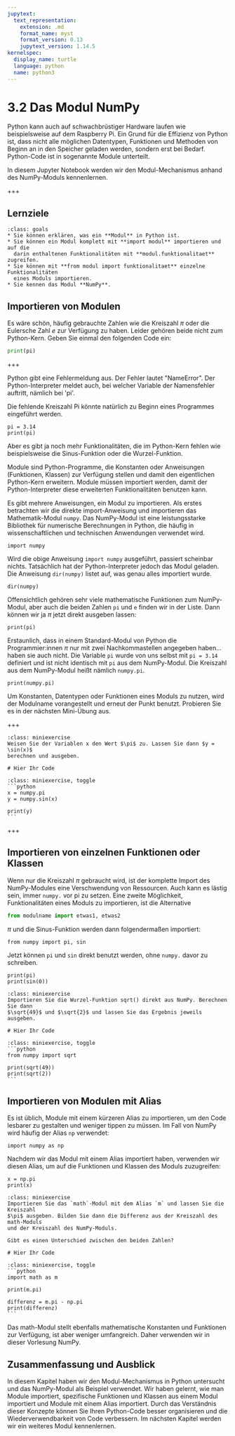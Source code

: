 ```yaml
---
jupytext:
  text_representation:
    extension: .md
    format_name: myst
    format_version: 0.13
    jupytext_version: 1.14.5
kernelspec:
  display_name: turtle
  language: python
  name: python3
---
```


# 3.2 Das Modul NumPy

Python kann auch auf schwachbrüstiger Hardware laufen wie beispielsweise auf
dem Raspberry Pi. Ein Grund für die Effizienz von Python ist, dass nicht alle
möglichen Datentypen, Funktionen und Methoden von Beginn an in den Speicher
geladen werden, sondern erst bei Bedarf. Python-Code ist in sogenannte Module
unterteilt.

In diesem Jupyter Notebook werden wir den Modul-Mechanismus anhand des
NumPy-Moduls kennenlernen.

+++

## Lernziele

```{admonition} Lernziele
:class: goals
* Sie können erklären, was ein **Modul** in Python ist.
* Sie können ein Modul komplett mit **import modul** importieren und auf die
  darin enthaltenen Funktionalitäten mit **modul.funktionalitaet** zugreifen.
* Sie können mit **from modul import funktionalitaet** einzelne Funktionalitäten
  eines Moduls importieren.
* Sie kennen das Modul **NumPy**.
```

## Importieren von Modulen

Es wäre schön, häufig gebrauchte Zahlen wie die Kreiszahl $\pi$ oder die
Eulersche Zahl $e$ zur Verfügung zu haben. Leider gehören beide nicht zum
Python-Kern. Geben Sie einmal den folgenden Code ein:

```python
print(pi)
```

+++

Python gibt eine Fehlermeldung aus. Der Fehler lautet "NameError". Der
Python-Interpreter meldet auch, bei welcher Variable der Namensfehler auftritt,
nämlich bei 'pi'.

Die fehlende Kreiszahl Pi könnte natürlich zu Beginn eines Programmes eingeführt werden.

```{code-cell} ipython3
pi = 3.14
print(pi)
```

Aber es gibt ja noch mehr Funktionalitäten, die im Python-Kern fehlen wie
beispielsweise die Sinus-Funktion oder die Wurzel-Funktion.

Module sind Python-Programme, die Konstanten oder Anweisungen (Funktionen,
Klassen) zur Verfügung stellen und damit den eigentlichen Python-Kern erweitern.
Module müssen importiert werden, damit der Python-Interpreter diese erweiterten
Funktionalitäten benutzen kann.

Es gibt mehrere Anweisungen, ein Modul zu importieren. Als erstes betrachten wir
die direkte import-Anweisung und importieren das Mathematik-Modul `numpy`. Das
NumPy-Modul ist eine leistungsstarke Bibliothek für numerische Berechnungen in
Python, die häufig in wissenschaftlichen und technischen Anwendungen verwendet
wird.

```{code-cell} ipython3
import numpy
```

Wird die obige Anweisung `import numpy` ausgeführt, passiert scheinbar nichts.
Tatsächlich hat der Python-Interpreter jedoch das Modul geladen. Die Anweisung
`dir(numpy)` listet auf, was genau alles importiert wurde.

```{code-cell} ipython3
dir(numpy)
```

Offensichtlich gehören sehr viele mathematische Funktionen zum NumPy-Modul, aber
auch die beiden Zahlen `pi` und `e` finden wir in der Liste. Dann können wir ja
$\pi$ jetzt direkt ausgeben lassen:

```{code-cell} ipython3
print(pi)
```

Erstaunlich, dass in einem Standard-Modul von Python die Programmier:innen $\pi$
nur mit zwei Nachkommastellen angegeben haben... haben sie auch nicht. Die
Variable `pi` wurde von uns selbst mit `pi = 3.14` definiert und ist nicht
identisch mit `pi` aus dem NumPy-Modul. Die Kreiszahl aus dem NumPy-Modul heißt
nämlich `numpy.pi`.

```{code-cell} ipython3
print(numpy.pi)
```

Um Konstanten, Datentypen oder Funktionen eines Moduls zu nutzen, wird der
Modulname vorangestellt und erneut der Punkt benutzt. Probieren Sie es in der
nächsten Mini-Übung aus.

+++

````{admonition} Mini-Übung
:class: miniexercise
Weisen Sie der Variablen x den Wert $\pi$ zu. Lassen Sie dann $y = \sin(x)$
berechnen und ausgeben.
````

```{code-cell} ipython3
# Hier Ihr Code
```

````{admonition} Lösung
:class: miniexercise, toggle
```python
x = numpy.pi
y = numpy.sin(x)

print(y)
```
````

+++

## Importieren von einzelnen Funktionen oder Klassen

Wenn nur die Kreiszahl $\pi$ gebraucht wird, ist der komplette Import des
NumPy-Modules eine Verschwendung von Ressourcen. Auch kann es lästig sein, immer
`numpy.` vor pi zu setzen. Eine zweite Möglichkeit, Funktionalitäten eines
Moduls zu importieren, ist die Alternative

```python
from modulname import etwas1, etwas2
```

$\pi$ und die Sinus-Funktion werden dann folgendermaßen importiert:

```{code-cell} ipython3
from numpy import pi, sin
```

Jetzt können `pi` und `sin` direkt benutzt werden, ohne `numpy.` davor zu
schreiben.

```{code-cell} ipython3
print(pi)
print(sin(0))
```

````{admonition} Mini-Übung
:class: miniexercise
Importieren Sie die Wurzel-Funktion sqrt() direkt aus NumPy. Berechnen Sie dann
$\sqrt{49}$ und $\sqrt{2}$ und lassen Sie das Ergebnis jeweils ausgeben.
````

```{code-cell} ipython3
# Hier Ihr Code
```

````{admonition} Lösung
:class: miniexercise, toggle
```python
from numpy import sqrt

print(sqrt(49))
print(sqrt(2))
```
````

## Importieren von Modulen mit Alias

Es ist üblich, Module mit einem kürzeren Alias zu importieren, um den Code
lesbarer zu gestalten und weniger tippen zu müssen. Im Fall von NumPy wird
häufig der Alias `np` verwendet:

```{code-cell} ipython3
import numpy as np
```

Nachdem wir das Modul mit einem Alias importiert haben, verwenden wir diesen
Alias, um auf die Funktionen und Klassen des Moduls zuzugreifen:

```{code-cell} ipython3
x = np.pi
print(x)
```

````{admonition} Mini-Übung
:class: miniexercise
Importieren Sie das `math`-Modul mit dem Alias `m` und lassen Sie die Kreiszahl
$\pi$ ausgeben. Bilden Sie dann die Differenz aus der Kreiszahl des math-Moduls
und der Kreiszahl des NumPy-Moduls.

Gibt es einen Unterschied zwischen den beiden Zahlen?
````

```{code-cell} ipython3
# Hier Ihr Code
```

````{admonition} Lösung
:class: miniexercise, toggle
```python
import math as m

print(m.pi)

differenz = m.pi - np.pi
print(differenz)
```
````

Das math-Modul stellt ebenfalls mathematische Konstanten und Funktionen zur
Verfügung, ist aber weniger umfangreich. Daher verwenden wir in dieser Vorlesung
NumPy.

## Zusammenfassung und Ausblick

In diesem Kapitel haben wir den Modul-Mechanismus in Python untersucht und das
NumPy-Modul als Beispiel verwendet. Wir haben gelernt, wie man Module
importiert, spezifische Funktionen und Klassen aus einem Modul importiert und
Module mit einem Alias importiert. Durch das Verständnis dieser Konzepte können
Sie Ihren Python-Code besser organisieren und die Wiederverwendbarkeit von Code
verbessern. Im nächsten Kapitel werden wir ein weiteres Modul kennenlernen.

